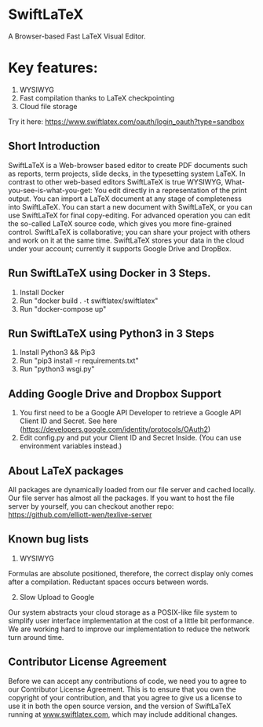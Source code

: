 # SwiftLaTeX

A Browser-based Fast LaTeX Visual Editor. 

# Key features:
1. WYSIWYG
2. Fast compilation thanks to LaTeX checkpointing
3. Cloud file storage

Try it here: https://www.swiftlatex.com/oauth/login_oauth?type=sandbox


## Short Introduction

SwiftLaTeX is a Web-browser based editor to create PDF documents such as reports, term projects, slide decks, in the typesetting system LaTeX. In contrast to other web-based editors SwiftLaTeX is true WYSIWYG, What-you-see-is-what-you-get: You edit directly in a representation of the print output. You can import a LaTeX document at any stage of completeness into SwiftLaTeX. You can start a new document with SwiftLaTeX, or you can use SwiftLaTeX for final copy-editing. For advanced operation you can edit the so-called LaTeX source code, which gives you more fine-grained control. SwiftLaTeX is collaborative; you can share your project with others and work on it at the same time. SwiftLaTeX stores your data in the cloud under your account; currently it supports Google Drive and DropBox.

## Run SwiftLaTeX using Docker in 3 Steps.

1. Install Docker
2. Run "docker build . -t swiftlatex/swiftlatex"
3. Run "docker-compose up"


## Run SwiftLaTeX using Python3 in 3 Steps

1. Install Python3 && Pip3
2. Run "pip3 install -r requirements.txt"
3. Run "python3 wsgi.py"

## Adding Google Drive and Dropbox Support

1. You first need to be a Google API Developer to retrieve a Google API Client ID and Secret. See here (https://developers.google.com/identity/protocols/OAuth2)
2. Edit config.py and put your Client ID and Secret Inside. (You can use environment variables instead.)

## About LaTeX packages
All packages are dynamically loaded from our file server and cached locally. Our file server has almost all the packages. 
If you want to host the file server by yourself, you can checkout another repo: https://github.com/elliott-wen/texlive-server

## Known bug lists

1. WYSIWYG

Formulas are absolute positioned, therefore, the correct display only comes after a compilation. Reductant spaces occurs between words.

2. Slow Upload to Google

Our system abstracts your cloud storage as a POSIX-like file system to simplify user interface implementation at the cost of a little bit performance. We are working hard to improve our implementation to reduce the network turn around time.

## Contributor License Agreement
Before we can accept any contributions of code, we need you to agree to our Contributor License Agreement. This is to ensure that you own the copyright of your contribution, and that you agree to give us a license to use it in both the open source version, and the version of SwiftLaTeX running at www.swiftlatex.com, which may include additional changes.
